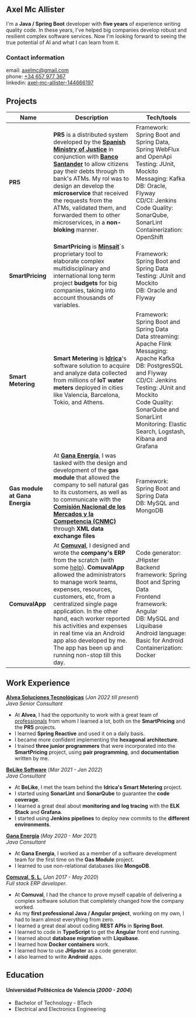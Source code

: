 ## Axel Mc Allister

I'm a **Java / Spring Boot** developer with **five years** of experience writing quality code. In these years, I've helped big companies develop robust and resilient complex software services. Now I'm looking forward to seeing the true potential of AI and what I can learn from it.

### Contact information
email: [axelmc@gmail.com](mailto:axelmc@gmail.com)  
phone: [+34 657 977 367](tel:+34657977367)  
linkedin: [axel-mc-allister-144666197](https://www.linkedin.com/in/axel-mc-allister-144666197/)

## Projects

| Name                           | Description                                                                                                                                                                                                                                                                                                                                                                                                                                                                                        | Tech/tools                                                                                                                                                                                                                                                                                  |
|--------------------------------|----------------------------------------------------------------------------------------------------------------------------------------------------------------------------------------------------------------------------------------------------------------------------------------------------------------------------------------------------------------------------------------------------------------------------------------------------------------------------------------------------|---------------------------------------------------------------------------------------------------------------------------------------------------------------------------------------------------------------------------------------------------------------------------------------------|
| **PR5**                        | **PR5** is a distributed system developed by the [**Spanish Ministry of Justice**](https://www.mjusticia.gob.es/en) in conjunction with [**Banco Santander**](https://www.bancosantander.es/) to allow citizens pay their debts through th bank's ATMs. My rol was to design an develop the **microservice** that received the requests from the ATMs, validated them, and forwarded them to other microservices, in a **non-bloking** manner.                                                     | Framework: Spring Boot and Spring Data, Spring WebFlux and OpenApi<br/>Testing: JUnit, Mockito<br/>Messaging: Kafka<br/>DB: Oracle, Flyway<br/>CD/CI: Jenkins<br/>Code Quality: SonarQube, SonarLint<br/>Containerization: OpenShift                                                        |
| **SmartPricing**               | **SmartPricing** is [**Minsait**](https://www.minsait.com/en)`s proprietary tool to elaborate complex multidisciplinary and international long term project **budgets** for big companies, taking into account thousands of variables.                                                                                                                                                                                                                                                             | Framework: Spring Boot and Spring Data<br/>Testing: JUnit and Mockito<br/>DB: Oracle and Flyway<br/>                                                                                                                                                                                        |
| **Smart Metering**             | **Smart Metering** is [**Idrica**](https://www.idrica.com/)'s software solution to acquire and analyze data collected from millions of **IoT water meters** deployed in cities like Valencia, Barcelona, Tokio, and Athens.                                                                                                                                                                                                                                                                        | Framework: Spring Boot and Spring Data<br/>Data streaming: Apache Flink<br/>Messaging: Apache Kafka<br/>DB: PostgresSQL and Flyway<br/>CD/CI: Jenkins<br/>Testing: JUnit and Mockito<br/>Code Quality: SonarQube and SonarLint<br/>Monitoring: Elastic Search, Logstash, Kibana and Grafana |
| **Gas module at Gana Energía** | At [**Gana Energía**](https://ganaenergia.com/), I was tasked with the design and development of the **gas module** that allowed the company to sell natural gas to its customers, as well as to communicate with the [**Comisión Nacional de los Mercados y la Competencia (CNMC)**](https://www.cnmc.es/)  through **XML data exchange files**                                                                                                                                                   | Framework: Spring Boot and Spring Data<br/>DB: MySQL and MongoDB                                                                                                                                                                                                                            |
| **ComuvalApp**                 | At [**Comuval**](https://comuval.com/), I designed and wrote the **company's ERP** from the scratch (with some [help](## "Thanks Juanma for leading my way!")). **ComuvalApp** allowed the administrators to manage work teams, expenses, resources, customers, etc, from a centralized single page application. In the other hand, each worker reported his activities and expenses in real time via an Android app also developed by me. The app has been up and running non-stop till this day. | Code generator: JHipster<br/>Backend framework: Spring Boot and Spring Data<br/>Frontend framework: Angular <br/>DB: MySQL and Liquibase<br/>Android language: Basic for Android<br/>Containerization: Docker                                                                               |

## Work Experience

[**Alvea Soluciones Tecnológicas**](https://alvea.es/) (_Jan 2022 till present_)  
_Java Senior Consultant_

- At **Alvea**, I had the opportunity to work with a great team of [professionals](## "Thanks Guille for your invaluable help and your infinite patience :)") from whom I learned a lot, both on the **SmartPricing** and the **PR5** projects.
- I learned **Spring Reactive** and used it on a daily basis.
- I became more confident implementing the **hexagonal architecture**.
- I trained **three junior programmers** that were incorporated into the **SmartPricing** project, using **pair programming**, and **documentation** written by me.


[**BeLike Software**](https://www.belikesoftware.com/) (_Mar 2021 - Jan 2022_)  
_Java Consultant_

- At **BeLike**, I met the team behind the **Idrica's Smart Metering** project.
- I started using **SonarLint** and **SonarQube** to guarantee the **code coverage**.
- I learned a great deal about **monitoring and log tracing** with the **ELK Stack** and **Grafana**.
- I started using **Jenkins pipelines** to deploy new commits to the **different environments**.

[**Gana Energía**](https://ganaenergia.com/) (_May 2020 - Mar 2021_)  
_Java Consultant_

- At **Gana Energía**, I worked as a member of a software development team for the first time on the **Gas Module** project.
- I learned to use non-relational databases like **MongoDB**.

[**Comuval, S. L.**](https://comuval.com/) (_Jan 2017 - May 2020_)  
_Full stack ERP developer._

- At **Comuval**, I had the chance to prove myself capable of delivering a complex software solution that completely changed how the company worked.
- As my **first professional Java / Angular project**, working on my own, I had to learn almost everything from zero.
- I learned a great deal about coding **REST APIs** in **Spring Boot**.
- I learned to code in **TypeScript** to get the **Angular** front end running.
- I learned about **database migration** with **Liquibase**.
- I learned how **Docker containers** work.
- I learned how to use **JHipster** as a code generator.
- I also learned to write **Android** apps.

## Education

#### Universidad Politécnica de Valencia (_2000 - 2004_)
- Bachelor of Technology - BTech
- Electrical and Electronics Engineering
